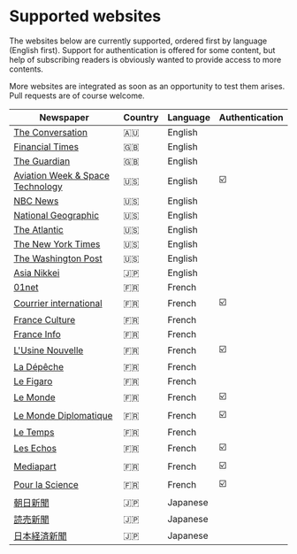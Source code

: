 # Supported websites

The websites below are currently supported, ordered first by language (English first). Support for authentication is offered for some content, but help of subscribing readers is obviously wanted to provide access to more contents.

More websites are integrated as soon as an opportunity to test them arises. Pull requests are of course welcome.

| Newspaper                                                        | Country | Language | Authentication |
| ---------------------------------------------------------------- | ------- | -------- | -------------- |
| [The Conversation](https://theconversation.com/)                 | 🇦🇺      | English  |                |
| [Financial Times](https://www.ft.com/)                           | 🇬🇧      | English  |                |
| [The Guardian](https://www.theguardian.com/)                     | 🇬🇧      | English  |                |
| [Aviation Week & Space Technology](https://aviationweek.com/)    | 🇺🇸      | English  | ☑️             |
| [NBC News](https://www.nbcnews.com/)                             | 🇺🇸      | English  |                |
| [National Geographic](https://www.nationalgeographic.com/)       | 🇺🇸      | English  |                |
| [The Atlantic](https://www.theatlantic.com/)                     | 🇺🇸      | English  |                |
| [The New York Times](https://www.nytimes.com/)                   | 🇺🇸      | English  |                |
| [The Washington Post](https://www.washingtonpost.com/)           | 🇺🇸      | English  |                |
| [Asia Nikkei](https://asia.nikkei.com/)                          | 🇯🇵      | English  |                |
| [01net](https://www.01net.com/)                                  | 🇫🇷      | French   |                |
| [Courrier international](https://www.courrierinternational.com/) | 🇫🇷      | French   | ☑️             |
| [France Culture](https://www.franceculture.fr/)                  | 🇫🇷      | French   |                |
| [France Info](https://www.francetvinfo.fr/)                      | 🇫🇷      | French   |                |
| [L'Usine Nouvelle](https://www.usinenouvelle.com/)               | 🇫🇷      | French   | ☑️             |
| [La Dépêche](https://www.ladepeche.fr/)                          | 🇫🇷      | French   |                |
| [Le Figaro](https://www.lefigaro.fr/)                            | 🇫🇷      | French   |                |
| [Le Monde](https://www.lemonde.fr/)                              | 🇫🇷      | French   | ☑️             |
| [Le Monde Diplomatique](https://www.monde-diplomatique.fr/)      | 🇫🇷      | French   | ☑️             |
| [Le Temps](https://www.letemps.ch/)                              | 🇫🇷      | French   |                |
| [Les Echos](https://www.lesechos.fr/)                            | 🇫🇷      | French   | ☑️             |
| [Mediapart](https://www.mediapart.fr/)                           | 🇫🇷      | French   | ☑️             |
| [Pour la Science](https://www.pourlascience.fr/)                 | 🇫🇷      | French   | ☑️             |
| [朝日新聞](https://www.asahi.com/)                               | 🇯🇵      | Japanese |                |
| [読売新聞](https://www.yomiuri.co.jp/)                           | 🇯🇵      | Japanese |                |
| [日本経済新聞](https://www.nikkei.com/)                          | 🇯🇵      | Japanese |                |
